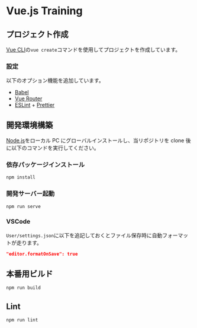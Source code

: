 # Vue.js Training

## プロジェクト作成

[Vue CLI](https://cli.vuejs.org/)の`vue create`コマンドを使用してプロジェクトを作成しています。

### 設定

以下のオプション機能を追加しています。

- [Babel](https://babeljs.io/)
- [Vue Router](https://router.vuejs.org/)
- [ESLint](https://eslint.org/) + [Prettier](https://prettier.io/)

## 開発環境構築

[Node.js](https://nodejs.org)をローカル PC にグローバルインストールし、当リポジトリを clone 後に以下のコマンドを実行してください。

### 依存パッケージインストール

```bash
npm install
```

### 開発サーバー起動

```bash
npm run serve
```

### VSCode

`User/settings.json`に以下を追記しておくとファイル保存時に自動フォーマットが走ります。

```json
"editor.formatOnSave": true
```

## 本番用ビルド

```bash
npm run build
```

## Lint

```bash
npm run lint
```
